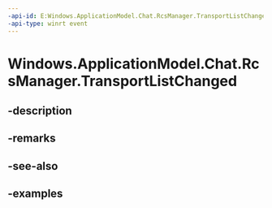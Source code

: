 ```yaml
---
-api-id: E:Windows.ApplicationModel.Chat.RcsManager.TransportListChanged
-api-type: winrt event
---
```


<!-- Event syntax.
static public event EventHandler TransportListChanged<object>
-->

# Windows.ApplicationModel.Chat.RcsManager.TransportListChanged

## -description

## -remarks

## -see-also

## -examples

